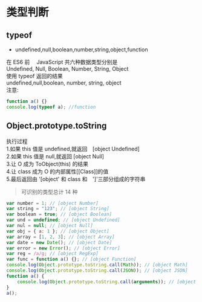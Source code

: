 # 类型判断

## typeof

* undefined,null,boolean,number,string,object,function

在 ES6 前　 JavaScript 共六种数据类型分别是  
Undefined, Null, Boolean, Number, String, Object  
使用 typeof 返回的结果  
undefined,null,boolean, number, string, object  
注意:

```javascript
function a() {}
console.log(typeof a); //function
```

## Object.prototype.toString

执行过程  
1.如果 this 值是 undefined,就返回　[object Undefined]  
2.如果 this 值是 null,就返回 [object Null]  
3.让 O 成为 ToObject(this) 的结果  
4.让 class 成为 O 的内部属性[[Class]]的值  
5.最后返回由 '[object' 和 class 和　']'三部分组成的字符串

> 可识别的类型总计 14 种

```javascript
var number = 1; // [object Number]
var string = "123"; // [object String]
var boolean = true; // [object Boolean]
var und = undefined; // [object Undefined]
var nul = null; // [object Null]
var obj = { a: 1 }; // [object Object]
var array = [1, 2, 3]; // [object Array]
var date = new Date(); // [object Date]
var error = new Error(); // [object Error]
var reg = /a/g; // [object RegExp]
var func = function a() {}; // [object Function]
console.log(Object.prototype.toString.call(Math)); // [object Math]
console.log(Object.prototype.toString.call(JSON)); // [object JSON]
function a() {
    console.log(Object.prototype.toString.call(arguments)); // [object Arguments]
}
a();
```
